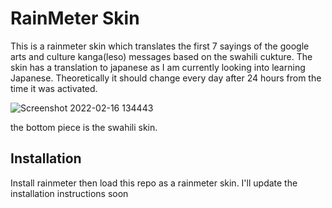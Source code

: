# RainMeter Skin 

This is a rainmeter skin which translates the first 7 sayings of the google arts and culture kanga(leso) messages based on the swahili cukture.
The skin has a translation to japanese as I am currently looking into learning Japanese. Theoretically it should change every day after 24 hours from the time it was activated.

![Screenshot 2022-02-16 134443](https://user-images.githubusercontent.com/39020723/154334440-ac3fe144-4e68-4854-b7f2-2688b253f835.png)

the bottom piece is the swahili skin.

## Installation 
Install rainmeter then load this repo as a rainmeter skin.
I'll update the installation instructions soon
